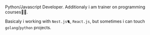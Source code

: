 Python/Javascript Developer. Additionaly i am trainer on programming courses👨‍🎓.

Basicaly i working with `Nest.js🐈`, `React.js`, but sometimes i can touch `golang`/`python` projects.

<!--
# The most important ideas for 2017
- Static typing is very cool and safely.
- Without automatic tests you can't to state about workability of your code.
-->

<!--
# The most important ideas for 2018
- Write your businness-logic in Services.
- Use validation/schema libraries, wherever you can.
- DTO/dataclasses is cool.
-->
